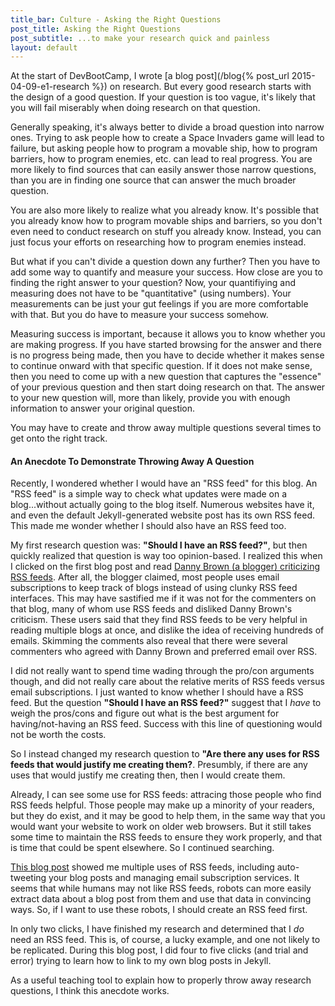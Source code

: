 ```yaml
---
title_bar: Culture - Asking the Right Questions
post_title: Asking the Right Questions
post_subtitle: ...to make your research quick and painless
layout: default
---
```

At the start of DevBootCamp, I wrote [a blog post](/blog{% post_url 2015-04-09-e1-research %}) on research. But every good research starts with the design of a good question. If your question is too vague, it's likely that you will fail miserably when doing research on that question.

Generally speaking, it's always better to divide a broad question into narrow ones. Trying to ask people how to create a Space Invaders game will lead to failure, but asking people how to program a movable ship, how to program barriers, how to program enemies, etc. can lead to real progress. You are more likely to find sources that can easily answer those narrow questions, than you are in finding one source that can answer the much broader question.

You are also more likely to realize what you already know. It's possible that you already know how to program movable ships and barriers, so you don't even need to conduct research on stuff you already know. Instead, you can just focus your efforts on researching how to program enemies instead.

But what if you can't divide a question down any further? Then you have to add some way to quantify and measure your success. How close are you to finding the right answer to your question? Now, your quantifiying and measuring does not have to be "quantitative" (using numbers). Your measurements can be just your gut feelings if you are more comfortable with that. But you do have to measure your success somehow.

Measuring success is important, because it allows you to know whether you are making progress. If you have started browsing for the answer and there is no progress being made, then you have to decide whether it makes sense to continue onward with that specific question. If it does not make sense, then you need to come up with a new question that captures the "essence" of your previous question and then start doing research on that. The answer to your new question will, more than likely, provide you with enough information to answer your original question.

You may have to create and throw away multiple questions several times to get onto the right track.

<h4>An Anecdote To Demonstrate Throwing Away A Question</h4>
Recently, I wondered whether I would have an "RSS feed" for this blog. An "RSS feed" is a simple way to check what updates were made on a blog...without actually going to the blog itself. Numerous websites have it, and even the default Jekyll-generated website post has its own RSS feed. This made me wonder whether I should also have an RSS feed too.

My first research question was: **"Should I have an RSS feed?"**, but then quickly realized that question is way too opinion-based. I realized this when I clicked on the first blog post and read [Danny Brown (a blogger) criticizing RSS feeds](dannybrown.me/2015/03/12/does-your-blog-really-need-to-provide-an-rss-feed-anymore/). After all, the blogger claimed, most people uses email subscriptions to keep track of blogs instead of using clunky RSS feed interfaces. This may have sastified me if it was not for the commenters on that blog, many of whom use RSS feeds and disliked Danny Brown's criticism. These users said that they find RSS feeds to be very helpful in reading multiple blogs at once, and dislike the idea of receiving hundreds of emails. Skimming the comments also reveal that there were several commenters who agreed with Danny Brown and preferred email over RSS.

I did not really want to spend time wading through the pro/con arguments though, and did not really care about the relative merits of RSS feeds versus email subscriptions. I just wanted to know whether I should have a RSS feed. But the question **"Should I have an RSS feed?"** suggest that I *have* to weigh the pros/cons and figure out what is the best argument for having/not-having an RSS feed. Success with this line of questioning would not be worth the costs.

So I instead changed my research question to **"Are there any uses for RSS feeds that would justify me creating them?**. Presumbly, if there are any uses that would justify me creating then, then I would create them.

Already, I can see some use for RSS feeds: attracing those people who find RSS feeds helpful. Those people may make up a  minority of your readers, but they do exist, and it may be good to help them, in the same way that you would want your website to work on older web browsers. But it still takes some time to maintain the RSS feeds to ensure they work properly, and that is time that could be spent elsewhere. So I continued searching.

[This blog post](https://blog.kissmetrics.com/blogs-rss-feed/) showed me multiple uses of RSS feeds, including auto-tweeting your blog posts and managing email subscription services. It seems that while humans may not like RSS feeds, robots can more easily extract data about a blog post from them and use that data in convincing ways. So, if I want to use these robots, I should create an RSS feed first.

In only two clicks, I have finished my research and determined that I *do* need an RSS feed. This is, of course, a lucky example, and one not likely to be replicated. During this blog post, I did four to five clicks (and trial and error) trying to learn how to link to my own blog posts in Jekyll.

As a useful teaching tool to explain how to properly throw away research questions, I think this anecdote works.